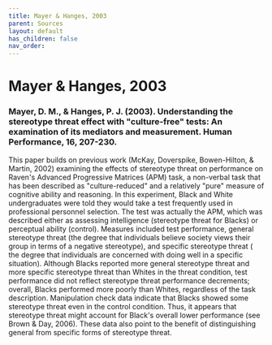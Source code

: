 ```yaml
---
title: Mayer & Hanges, 2003
parent: Sources
layout: default
has_children: false
nav_order: 
---
```


# Mayer & Hanges, 2003

### Mayer, D. M., & Hanges, P. J. (2003). Understanding the stereotype threat effect with "culture-free" tests: An examination of its mediators and measurement. Human Performance, 16, 207-230.

This paper builds on previous work (McKay, Doverspike, Bowen-Hilton, & Martin, 2002) examining the effects of stereotype threat on performance on Raven's Advanced Progressive Matrices (APM) task, a non-verbal task that has been described as "culture-reduced" and a relatively "pure" measure of cognitive ability and reasoning. In this experiment, Black and White undergraduates were told they would take a test frequently used in professional personnel selection. The test was actually the APM, which was described either as assessing intelligence (stereotype threat for Blacks) or perceptual ability (control). Measures included test performance, general stereotype threat (the degree that individuals believe society views their group in terms of a negative stereotype), and specific stereotype threat ( the degree that individuals are concerned with doing well in a specific situation). Although Blacks reported more general stereotype threat and more specific stereotype threat than Whites in the threat condition, test performance did not reflect stereotype threat performance decrements; overall, Blacks performed more poorly than Whites, regardless of the task description. Manipulation check data indicate that Blacks showed some stereotype threat even in the control condition. Thus, it appears that stereotype threat might account for Black's overall lower performance (see Brown & Day, 2006). These data also point to the benefit of distinguishing general from specific forms of stereotype threat.
